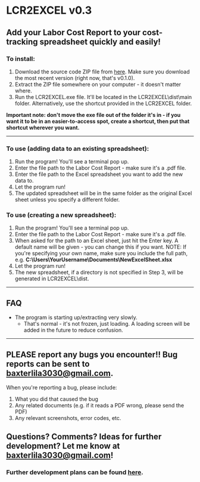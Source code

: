 # LCR2EXCEL v0.3
## Add your Labor Cost Report to your cost-tracking spreadsheet quickly and easily!

### To install:
1. Download the source code ZIP file from [here](https://github.com/SilverAbyss6808/LCR2EXCEL/tags). Make sure you download the most recent version (right now, that's v0.1.0).
2. Extract the ZIP file somewhere on your computer - it doesn't matter where.
3. Run the LCR2EXCEL.exe file. It'll be located in the LCR2EXCEL\dist\main folder. Alternatively, use the shortcut provided in the LCR2EXCEL folder.

**Important note: don't move the exe file out of the folder it's in - if you want it to be in an easier-to-access spot, create a shortcut, then put that shortcut wherever you want.**

***

### To use (adding data to an existing spreadsheet):
1. Run the program! You'll see a terminal pop up.
2. Enter the file path to the Labor Cost Report - make sure it's a .pdf file.
3. Enter the file path to the Excel spreadsheet you want to add the new data to.
4. Let the program run!
5. The updated spreadsheet will be in the same folder as the original Excel sheet unless you specify a different folder.

### To use (creating a new spreadsheet):
1. Run the program! You'll see a terminal pop up.
2. Enter the file path to the Labor Cost Report - make sure it's a .pdf file.
3. When asked for the path to an Excel sheet, just hit the Enter key. A default name will be given - you can change this if you want. NOTE: If you're specifying your own name, make sure you include the full path, e.g. **C:\Users\YourUsername\Documents\NewExcelSheet.xlsx**
4. Let the program run!
5. The new spreadsheet, if a directory is not specified in Step 3, will be generated in LCR2EXCEL\dist\.

***

## FAQ
- The program is starting up/extracting very slowly.
  - That's normal - it's not frozen, just loading. A loading screen will be added in the future to reduce confusion.

***

## PLEASE report any bugs you encounter!! Bug reports can be sent to baxterlila3030@gmail.com.
When you're reporting a bug, please include:
1. What you did that caused the bug
2. Any related documents (e.g. if it reads a PDF wrong, please send the PDF)
3. Any relevant screenshots, error codes, etc.

## Questions? Comments? Ideas for further development? Let me know at **baxterlila3030@gmail.com**!
### Further development plans can be found [here](https://trello.com/b/dQQqO0qh/lcr2excel).
